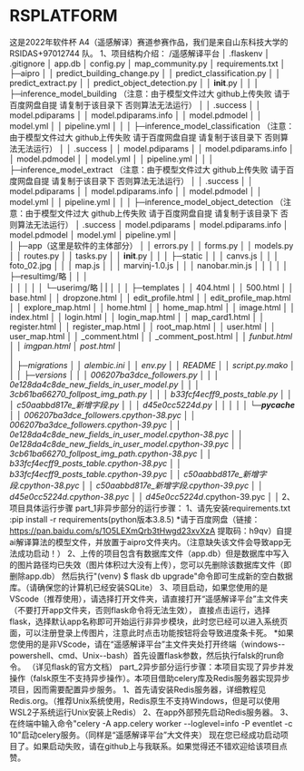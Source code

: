# RSPLATFORM
这是2022年软件杯 A4（遥感解译）赛道参赛作品，我们是来自山东科技大学的 RSIDAS+97012744 队。
1、项目结构介绍：
/遥感解译平台
│  .flaskenv
│  .gitignore
│  app.db
│  config.py
│  map_community.py
│  requirements.txt
│
├─aipro
│  │  predict_building_change.py
│  │  predict_classification.py
│  │  predict_extract.py
│  │  predict_object_detection.py
│  │  __init__.py
│  │
│  ├─inference_model_building （注意：由于模型文件过大 github上传失败 请于百度网盘自提 请复制于该目录下 否则算法无法运行）
│  │      .success
│  │      model.pdiparams
│  │      model.pdiparams.info
│  │      model.pdmodel
│  │      model.yml
│  │      pipeline.yml
│  │
│  ├─inference_model_classification （注意：由于模型文件过大 github上传失败 请于百度网盘自提 请复制于该目录下 否则算法无法运行）
│  │      .success
│  │      model.pdiparams
│  │      model.pdiparams.info
│  │      model.pdmodel
│  │      model.yml
│  │      pipeline.yml
│  │
│  ├─inference_model_extract （注意：由于模型文件过大 github上传失败 请于百度网盘自提 请复制于该目录下 否则算法无法运行）
│  │      .success
│  │      model.pdiparams
│  │      model.pdiparams.info
│  │      model.pdmodel
│  │      model.yml
│  │      pipeline.yml
│  │
│  ├─inference_model_object_detection （注意：由于模型文件过大 github上传失败 请于百度网盘自提 请复制于该目录下 否则算法无法运行）
│        .success
│        model.pdiparams
│        model.pdiparams.info
│        model.pdmodel
│        model.yml
│        pipeline.yml
│  
│
├─app（这里是软件的主体部分）
│  │  errors.py
│  │  forms.py
│  │  models.py
│  │  routes.py
│  │  tasks.py
│  │  __init__.py
│  │
│  ├─static
│  │  │  canvs.js
│  │  │  foto_02.jpg
│  │  │  map.js
│  │  │  marvinj-1.0.js
│  │  │  nanobar.min.js
│  │  │
│  │  ├─resultimg/略
│  │  │      
│  │  │
│  │  └─userimg/略
|  |
│  │
│  ├─templates
│  │      404.html
│  │      500.html
│  │      base.html
│  │      dropzone.html
│  │      edit_profile.html
│  │      edit_profile_map.html
│  │      explore_map.html
│  │      home.html
│  │      home_map.html
│  │      image.html
│  │      index.html
│  │      login.html
│  │      login_map.html
│  │      map_card1.html
│  │      register.html
│  │      register_map.html
│  │      root_map.html
│  │      user.html
│  │      user_map.html
│  │      _comment.html
│  │      _comment_post.html
│  │      _funbut.html
│  │      _imgpan.html
│         _post.html
│  
│  
│
├─migrations
│  │  alembic.ini
│  │  env.py
│  │  README
│  │  script.py.mako
│  │
│  ├─versions
│  │  │  006207ba3dce_followers.py
│  │  │  0e128da4c8de_new_fields_in_user_model.py
│  │  │  3cb61ba66270_follpost_img_path.py
│  │  │  b33fcf4ecff9_posts_table.py
│  │  │  c50aabbd817e_新增字段.py
│  │  │  d45e0cc5224d_.py
│  │  │
│  │  └─__pycache__
│  │          006207ba3dce_followers.cpython-38.pyc
│  │          006207ba3dce_followers.cpython-39.pyc
│  │          0e128da4c8de_new_fields_in_user_model.cpython-38.pyc
│  │          0e128da4c8de_new_fields_in_user_model.cpython-39.pyc
│  │          3cb61ba66270_follpost_img_path.cpython-38.pyc
│  │          b33fcf4ecff9_posts_table.cpython-38.pyc
│  │          b33fcf4ecff9_posts_table.cpython-39.pyc
│  │          c50aabbd817e_新增字段.cpython-38.pyc
│  │          c50aabbd817e_新增字段.cpython-39.pyc
│  │          d45e0cc5224d_.cpython-38.pyc
│  │          d45e0cc5224d_.cpython-39.pyc
│  │
2、项目具体运行步骤
part_1非异步部分的运行步骤：
  1、请先安装requirements.txt :pip install -r requirements(python版本3.8.5)
     *请于百度网盘（链接：https://pan.baidu.com/s/1O5LEXmQrb3tHwgd23xvXzA 
      提取码：h9qv）自提ai解译算法的模型文件，并放置于aipro文件夹内。（注意缺失该文件会导致app无法成功启动！）
  2、上传的项目包含有数据库文件（app.db）但是数据库中写入的图片路径均已失效（图片体积过大没有上传），您可以先删除该数据库文件（即删除app.db）
  然后执行"(venv) $ flask db upgrade"命令即可生成新的空白数据库。（请确保您的计算机已经安装SQLite）
  3、项目启动，如果您使用的是VScode（推荐使用），请选择打开文件夹，请直接打开“遥感解译平台”主文件夹（不要打开app文件夹，否则flask命令将无法生效），
  直接点击运行，选择flask，选择默认app名称即可开始运行非异步模块，此时您已经可以进入系统页面，可以注册登录上传图片，注意此时点击功能按钮将会导致进度条卡死。
  *如果您使用的是非VScode，请在“遥感解译平台”主文件夹处打开终端（windows--powershell、cmd、Unix--bash）首先设置flask参数，然后执行falsk的run命令。
  （详见flask的官方文档）
 part_2异步部分运行步骤：本项目实现了异步并发操作（falsk原生不支持异步操作）。本项目借助celery库及Redis服务器实现异步项目，因而需要配置异步服务。
  1、首先请安装Redis服务器，详细教程见Redis.org。（推荐Unix系统使用，Redis原生不支持Windows，但是可以使用WSL2子系统运行Unix安装上Redis）
  2、在app外部预先启动Redis服务器。
  3、在终端中输入命令"celery -A app.celery worker --loglevel=info -P eventlet -c 10"启动celery服务。（同样是“遥感解译平台”大文件夹）
 现在您已经成功启动项目了。如果启动失败，请在github上与我联系。如果觉得还不错欢迎给该项目点赞。
  




